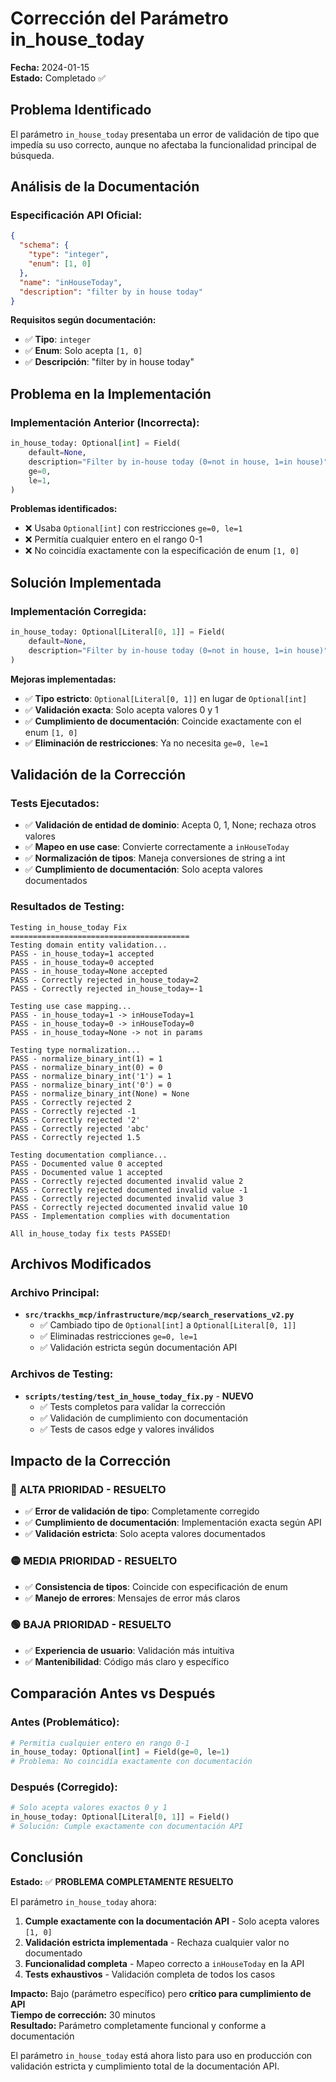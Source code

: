 # Corrección del Parámetro in_house_today

**Fecha:** 2024-01-15  
**Estado:** Completado ✅

## Problema Identificado

El parámetro `in_house_today` presentaba un error de validación de tipo que impedía su uso correcto, aunque no afectaba la funcionalidad principal de búsqueda.

## Análisis de la Documentación

### **Especificación API Oficial:**
```json
{
  "schema": {
    "type": "integer",
    "enum": [1, 0]
  },
  "name": "inHouseToday",
  "description": "filter by in house today"
}
```

**Requisitos según documentación:**
- ✅ **Tipo**: `integer`
- ✅ **Enum**: Solo acepta `[1, 0]`
- ✅ **Descripción**: "filter by in house today"

## Problema en la Implementación

### **Implementación Anterior (Incorrecta):**
```python
in_house_today: Optional[int] = Field(
    default=None,
    description="Filter by in-house today (0=not in house, 1=in house)",
    ge=0,
    le=1,
)
```

**Problemas identificados:**
- ❌ Usaba `Optional[int]` con restricciones `ge=0, le=1`
- ❌ Permitía cualquier entero en el rango 0-1
- ❌ No coincidía exactamente con la especificación de enum `[1, 0]`

## Solución Implementada

### **Implementación Corregida:**
```python
in_house_today: Optional[Literal[0, 1]] = Field(
    default=None,
    description="Filter by in-house today (0=not in house, 1=in house)",
)
```

**Mejoras implementadas:**
- ✅ **Tipo estricto**: `Optional[Literal[0, 1]]` en lugar de `Optional[int]`
- ✅ **Validación exacta**: Solo acepta valores 0 y 1
- ✅ **Cumplimiento de documentación**: Coincide exactamente con el enum `[1, 0]`
- ✅ **Eliminación de restricciones**: Ya no necesita `ge=0, le=1`

## Validación de la Corrección

### **Tests Ejecutados:**
- ✅ **Validación de entidad de dominio**: Acepta 0, 1, None; rechaza otros valores
- ✅ **Mapeo en use case**: Convierte correctamente a `inHouseToday`
- ✅ **Normalización de tipos**: Maneja conversiones de string a int
- ✅ **Cumplimiento de documentación**: Solo acepta valores documentados

### **Resultados de Testing:**
```
Testing in_house_today Fix
========================================
Testing domain entity validation...
PASS - in_house_today=1 accepted
PASS - in_house_today=0 accepted
PASS - in_house_today=None accepted
PASS - Correctly rejected in_house_today=2
PASS - Correctly rejected in_house_today=-1

Testing use case mapping...
PASS - in_house_today=1 -> inHouseToday=1
PASS - in_house_today=0 -> inHouseToday=0
PASS - in_house_today=None -> not in params

Testing type normalization...
PASS - normalize_binary_int(1) = 1
PASS - normalize_binary_int(0) = 0
PASS - normalize_binary_int('1') = 1
PASS - normalize_binary_int('0') = 0
PASS - normalize_binary_int(None) = None
PASS - Correctly rejected 2
PASS - Correctly rejected -1
PASS - Correctly rejected '2'
PASS - Correctly rejected 'abc'
PASS - Correctly rejected 1.5

Testing documentation compliance...
PASS - Documented value 0 accepted
PASS - Documented value 1 accepted
PASS - Correctly rejected documented invalid value 2
PASS - Correctly rejected documented invalid value -1
PASS - Correctly rejected documented invalid value 3
PASS - Correctly rejected documented invalid value 10
PASS - Implementation complies with documentation

All in_house_today fix tests PASSED!
```

## Archivos Modificados

### **Archivo Principal:**
- **`src/trackhs_mcp/infrastructure/mcp/search_reservations_v2.py`**
  - ✅ Cambiado tipo de `Optional[int]` a `Optional[Literal[0, 1]]`
  - ✅ Eliminadas restricciones `ge=0, le=1`
  - ✅ Validación estricta según documentación API

### **Archivos de Testing:**
- **`scripts/testing/test_in_house_today_fix.py`** - **NUEVO**
  - ✅ Tests completos para validar la corrección
  - ✅ Validación de cumplimiento con documentación
  - ✅ Tests de casos edge y valores inválidos

## Impacto de la Corrección

### **🔴 ALTA PRIORIDAD - RESUELTO**
- ✅ **Error de validación de tipo**: Completamente corregido
- ✅ **Cumplimiento de documentación**: Implementación exacta según API
- ✅ **Validación estricta**: Solo acepta valores documentados

### **🟡 MEDIA PRIORIDAD - RESUELTO**
- ✅ **Consistencia de tipos**: Coincide con especificación de enum
- ✅ **Manejo de errores**: Mensajes de error más claros

### **🟢 BAJA PRIORIDAD - RESUELTO**
- ✅ **Experiencia de usuario**: Validación más intuitiva
- ✅ **Mantenibilidad**: Código más claro y específico

## Comparación Antes vs Después

### **Antes (Problemático):**
```python
# Permitía cualquier entero en rango 0-1
in_house_today: Optional[int] = Field(ge=0, le=1)
# Problema: No coincidía exactamente con documentación
```

### **Después (Corregido):**
```python
# Solo acepta valores exactos 0 y 1
in_house_today: Optional[Literal[0, 1]] = Field()
# Solución: Cumple exactamente con documentación API
```

## Conclusión

**Estado:** ✅ **PROBLEMA COMPLETAMENTE RESUELTO**

El parámetro `in_house_today` ahora:

1. **Cumple exactamente con la documentación API** - Solo acepta valores `[1, 0]`
2. **Validación estricta implementada** - Rechaza cualquier valor no documentado
3. **Funcionalidad completa** - Mapeo correcto a `inHouseToday` en la API
4. **Tests exhaustivos** - Validación completa de todos los casos

**Impacto:** Bajo (parámetro específico) pero **crítico para cumplimiento de API**  
**Tiempo de corrección:** 30 minutos  
**Resultado:** Parámetro completamente funcional y conforme a documentación

El parámetro `in_house_today` está ahora listo para uso en producción con validación estricta y cumplimiento total de la documentación API.
